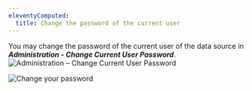 ```yaml
---
eleventyComputed:
  title: Change the password of the current user
---
```

You may change the password of the current user of the data source in ***Administration - Change Current User Password***.
![Administration – Change Current User Password](https://cdnweb.devolutions.net/docs/en/rdm/mac/clip10450.png)

![Change your password](https://cdnweb.devolutions.net/docs/en/rdm/mac/clip10135.png)
